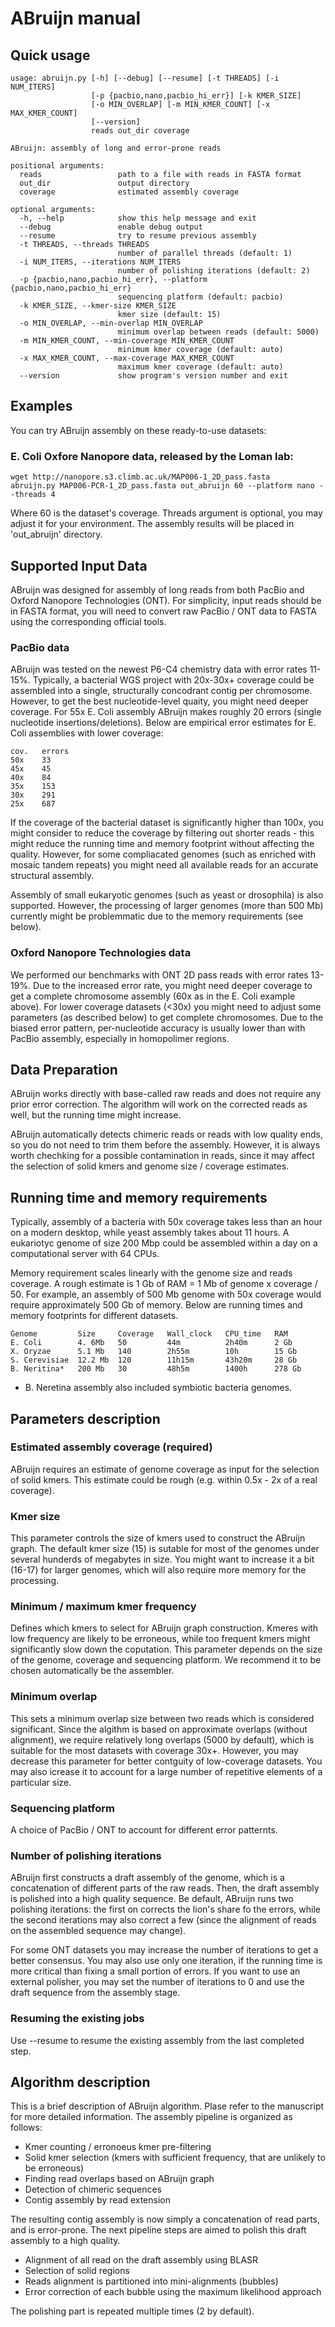 ABruijn manual
==============

Quick usage
-----------

    usage: abruijn.py [-h] [--debug] [--resume] [-t THREADS] [-i NUM_ITERS]
                      [-p {pacbio,nano,pacbio_hi_err}] [-k KMER_SIZE]
                      [-o MIN_OVERLAP] [-m MIN_KMER_COUNT] [-x MAX_KMER_COUNT]
                      [--version]
                      reads out_dir coverage
    
    ABruijn: assembly of long and error-prone reads
    
    positional arguments:
      reads                 path to a file with reads in FASTA format
      out_dir               output directory
      coverage              estimated assembly coverage
    
    optional arguments:
      -h, --help            show this help message and exit
      --debug               enable debug output
      --resume              try to resume previous assembly
      -t THREADS, --threads THREADS
                            number of parallel threads (default: 1)
      -i NUM_ITERS, --iterations NUM_ITERS
                            number of polishing iterations (default: 2)
      -p {pacbio,nano,pacbio_hi_err}, --platform {pacbio,nano,pacbio_hi_err}
                            sequencing platform (default: pacbio)
      -k KMER_SIZE, --kmer-size KMER_SIZE
                            kmer size (default: 15)
      -o MIN_OVERLAP, --min-overlap MIN_OVERLAP
                            minimum overlap between reads (default: 5000)
      -m MIN_KMER_COUNT, --min-coverage MIN_KMER_COUNT
                            minimum kmer coverage (default: auto)
      -x MAX_KMER_COUNT, --max-coverage MAX_KMER_COUNT
                            maximum kmer coverage (default: auto)
      --version             show program's version number and exit



Examples
--------

You can try ABruijn assembly on these ready-to-use datasets:

### E. Coli Oxfore Nanopore data, released by the Loman lab:

    wget http://nanopore.s3.climb.ac.uk/MAP006-1_2D_pass.fasta
	abruijn.py MAP006-PCR-1_2D_pass.fasta out_abruijn 60 --platform nano --threads 4

Where 60 is the dataset's coverage. Threads argument is optional, 
you may adjust it for your environment. The assembly results will
be placed in 'out_abruijn' directory.


Supported Input Data
--------------------

ABruijn was designed for assembly of long reads from both PacBio and 
Oxford Nanopore Technologies (ONT). For simplicity, input reads should 
be in FASTA format, you will need to convert raw PacBio / ONT data to FASTA
using the corresponding official tools.

### PacBio data

ABruijn was tested on the newest P6-C4 chemistry data with error rates 11-15%.
Typically, a bacterial WGS project with 20x-30x+ coverage could be assembled 
into a single, structurally concodrant contig per chromosome. However, to get the best 
nucleotide-level quaity, you might need deeper coverage. For 55x E. Coli assembly
ABruijn makes roughly 20 errors (single nucleotide insertions/deletions). 
Below are empirical error estimates for E. Coli assemblies with lower coverage:

    cov.   errors
    50x    33
	45x    45
	40x    84
	35x    153
	30x    291
	25x    687

If the coverage of the bacterial dataset is significantly higher than 100x, you
might consider to reduce the coverage by filtering out shorter reads - this
might reduce the running time and memory footprint without affecting the quality. 
However, for some compliacated genomes (such as enriched with mosaic tandem repeats)
you might need all available reads for an accurate structural assembly.

Assembly of small eukaryotic genomes (such as yeast or drosophila) is also supported.
However, the processing of larger genomes (more than 500 Mb) currently might
be problemmatic due to the memory requirements (see below).


### Oxford Nanopore Technologies data

We performed our benchmarks with ONT 2D pass reads with error rates 13-19%.
Due to the increased error rate, you might need deeper coverage 
to get a complete chromosome assembly (60x as in the E. Coli example above). For lower coverage datasets
(<30x) you might need to adjust some parameters (as described below) to get complete chromosomes.
Due to the biased error pattern, per-nucleotide accuracy is usually lower than with 
PacBio assembly, especially in homopolimer regions.

Data Preparation
----------------

ABruijn works directly with base-called raw reads and does not require any 
prior error correction. The algorithm will work on the corrected reads as well, 
but the running time might increase.

ABruijn automatically detects chimeric reads or reads with low quality ends, 
so you do not need to trim them before the assembly. However, it is always
worth chechking for a possible contamination in reads, since it may affect the 
selection of solid kmers and genome size / coverage estimates.


Running time and memory requirements
------------------------------------

Typically, assembly of a bacteria with 50x coverage takes less than an hour on a modern desktop,
while yeast assembly takes about 11 hours. A eukariotyc genome of size 200 Mbp
could be assembled within a day on a computational server with 64 CPUs.

Memory requirement scales linearly with the genome size and reads coverage.
A rough estimate is 1 Gb of RAM = 1 Mb of genome x coverage / 50.
For example, an assembly of 500 Mb genome with 50x coverage would require
approximately 500 Gb of memory. Below are running times and memory footprints 
for different datasets.

    Genome         Size     Coverage   Wall_clock   CPU_time   RAM
    E. Coli        4. 6Mb   50         44m          2h40m      2 Gb
    X. Oryzae      5.1 Mb   140        2h55m        10h        15 Gb
	S. Cerevisiae  12.2 Mb  120        11h15m       43h20m     28 Gb
	B. Neritina*   200 Mb   30         48h5m        1400h      278 Gb

* B. Neretina assembly also included symbiotic bacteria genomes.

Parameters description
----------------------

### Estimated assembly coverage (required)

ABruijn requires an estimate of genome coverage as input for 
the selection of solid kmers. This estimate could be rough
(e.g. within 0.5x - 2x of a real coverage).

### Kmer size

This parameter controls the size of kmers used to construct the ABruijn graph.
The default kmer size (15) is sutable for most of the genomes under
several hunderds of megabytes in size. You might want to increase it
a bit (16-17) for larger genomes, which will also require more memory
for the processing.


### Minimum / maximum kmer frequency

Defines which kmers to select for ABruijn graph construction.
Kmeres with low frequency are likely to be erroneous, while too
frequent kmers might significantly slow down the coputation.
This parameter depends on the size of the genome, coverage
and sequencing platform. We recommend it to be chosen automatically 
be the assembler.

### Minimum overlap

This sets a minimum overlap size between two reads which is considered significant.
Since the algithm is based on approximate overlaps (without alignment), we require
relatively long overlaps (5000 by default), which is suitable for the most datasets
with coverage 30x+. However, you may decrease this parameter for better contguity
of low-coverage datasets. You may also icrease it to account for a large number of
repetitive elements of a particular size.

### Sequencing platform	

A choice of PacBio / ONT to account for different error patternts.

### Number of polishing iterations

ABruijn first constructs a draft assembly of the genome, which is a 
concatenation of different parts of the raw reads. Then, the draft assembly
is polished into a high quality sequence. Be default, ABruijn runs two polishing 
iterations: the first on corrects the lion's share fo the errors, while
the second iterations may also correct a few (since the alignment of reads
on the assembled sequence may change).

For some ONT datasets you may increase the number of iterations to get a 
better consensus. You may also use only one iteration, if the running time
is more critical than fixing a small portion of errors. 
If you want to use an external polisher, you may set
the number of iterations to 0 and use the draft sequence from the assembly stage.

### Resuming the existing jobs

Use --resume to resume the existing assembly from the last completed step.


Algorithm description
---------------------

This is a brief description of ABruijn algorithm. Plase refer to the manuscript
for more detailed information. The assembly pipeline is organized as follows:

* Kmer counting / erronoeus kmer pre-filtering
* Solid kmer selection (kmers with sufficient frequency, that are unlikely to be erroneous)
* Finding read overlaps based on ABruijn graph
* Detection of chimeric sequences
* Contig assembly by read extension

The resulting contig assembly is now simply a concatenation of read parts, 
and is error-prone. The next pipeline steps are aimed to polish this
draft assembly to a high quality.

* Alignment of all read on the draft assembly using BLASR
* Selection of solid regions
* Reads alignment is partitioned into mini-alignments (bubbles)
* Error correction of each bubble using the maximum likelihood approach

The polishing part is repeated multiple times (2 by default).

